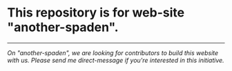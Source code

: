 # This repository is for web-site "another-spaden".
---


_On "another-spaden", we are looking for contributors to build this website with us.
Please send me direct-message if you're interested in this initiative._

